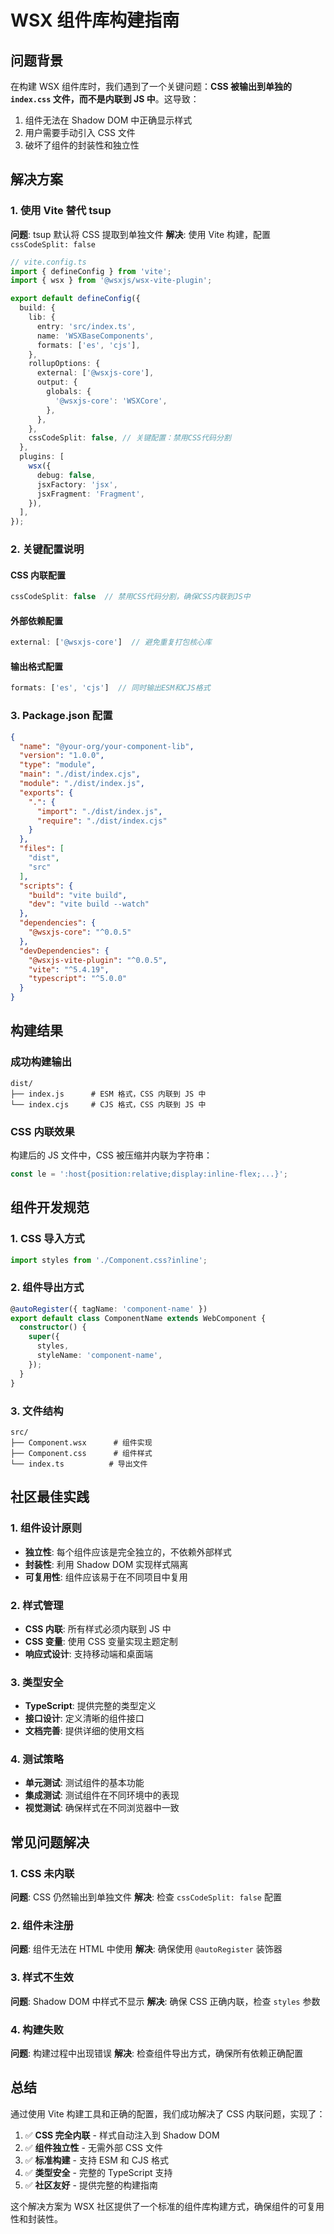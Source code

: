 # WSX 组件库构建指南

## 问题背景

在构建 WSX 组件库时，我们遇到了一个关键问题：**CSS 被输出到单独的 `index.css` 文件，而不是内联到 JS 中**。这导致：

1. 组件无法在 Shadow DOM 中正确显示样式
2. 用户需要手动引入 CSS 文件
3. 破坏了组件的封装性和独立性

## 解决方案

### 1. 使用 Vite 替代 tsup

**问题**: tsup 默认将 CSS 提取到单独文件
**解决**: 使用 Vite 构建，配置 `cssCodeSplit: false`

```typescript
// vite.config.ts
import { defineConfig } from 'vite';
import { wsx } from '@wsxjs/wsx-vite-plugin';

export default defineConfig({
  build: {
    lib: {
      entry: 'src/index.ts',
      name: 'WSXBaseComponents',
      formats: ['es', 'cjs'],
    },
    rollupOptions: {
      external: ['@wsxjs-core'],
      output: {
        globals: {
          '@wsxjs-core': 'WSXCore',
        },
      },
    },
    cssCodeSplit: false, // 关键配置：禁用CSS代码分割
  },
  plugins: [
    wsx({
      debug: false,
      jsxFactory: 'jsx',
      jsxFragment: 'Fragment',
    }),
  ],
});
```

### 2. 关键配置说明

#### CSS 内联配置
```typescript
cssCodeSplit: false  // 禁用CSS代码分割，确保CSS内联到JS中
```

#### 外部依赖配置
```typescript
external: ['@wsxjs-core']  // 避免重复打包核心库
```

#### 输出格式配置
```typescript
formats: ['es', 'cjs']  // 同时输出ESM和CJS格式
```

### 3. Package.json 配置

```json
{
  "name": "@your-org/your-component-lib",
  "version": "1.0.0",
  "type": "module",
  "main": "./dist/index.cjs",
  "module": "./dist/index.js",
  "exports": {
    ".": {
      "import": "./dist/index.js",
      "require": "./dist/index.cjs"
    }
  },
  "files": [
    "dist",
    "src"
  ],
  "scripts": {
    "build": "vite build",
    "dev": "vite build --watch"
  },
  "dependencies": {
    "@wsxjs-core": "^0.0.5"
  },
  "devDependencies": {
    "@wsxjs-vite-plugin": "^0.0.5",
    "vite": "^5.4.19",
    "typescript": "^5.0.0"
  }
}
```

## 构建结果

### 成功构建输出
```
dist/
├── index.js      # ESM 格式，CSS 内联到 JS 中
└── index.cjs     # CJS 格式，CSS 内联到 JS 中
```

### CSS 内联效果
构建后的 JS 文件中，CSS 被压缩并内联为字符串：

```javascript
const le = ':host{position:relative;display:inline-flex;...}';
```

## 组件开发规范

### 1. CSS 导入方式
```typescript
import styles from './Component.css?inline';
```

### 2. 组件导出方式
```typescript
@autoRegister({ tagName: 'component-name' })
export default class ComponentName extends WebComponent {
  constructor() {
    super({
      styles,
      styleName: 'component-name',
    });
  }
}
```

### 3. 文件结构
```
src/
├── Component.wsx      # 组件实现
├── Component.css      # 组件样式
└── index.ts          # 导出文件
```

## 社区最佳实践

### 1. 组件设计原则
- **独立性**: 每个组件应该是完全独立的，不依赖外部样式
- **封装性**: 利用 Shadow DOM 实现样式隔离
- **可复用性**: 组件应该易于在不同项目中复用

### 2. 样式管理
- **CSS 内联**: 所有样式必须内联到 JS 中
- **CSS 变量**: 使用 CSS 变量实现主题定制
- **响应式设计**: 支持移动端和桌面端

### 3. 类型安全
- **TypeScript**: 提供完整的类型定义
- **接口设计**: 定义清晰的组件接口
- **文档完善**: 提供详细的使用文档

### 4. 测试策略
- **单元测试**: 测试组件的基本功能
- **集成测试**: 测试组件在不同环境中的表现
- **视觉测试**: 确保样式在不同浏览器中一致

## 常见问题解决

### 1. CSS 未内联
**问题**: CSS 仍然输出到单独文件
**解决**: 检查 `cssCodeSplit: false` 配置

### 2. 组件未注册
**问题**: 组件无法在 HTML 中使用
**解决**: 确保使用 `@autoRegister` 装饰器

### 3. 样式不生效
**问题**: Shadow DOM 中样式不显示
**解决**: 确保 CSS 正确内联，检查 `styles` 参数

### 4. 构建失败
**问题**: 构建过程中出现错误
**解决**: 检查组件导出方式，确保所有依赖正确配置

## 总结

通过使用 Vite 构建工具和正确的配置，我们成功解决了 CSS 内联问题，实现了：

1. ✅ **CSS 完全内联** - 样式自动注入到 Shadow DOM
2. ✅ **组件独立性** - 无需外部 CSS 文件
3. ✅ **标准构建** - 支持 ESM 和 CJS 格式
4. ✅ **类型安全** - 完整的 TypeScript 支持
5. ✅ **社区友好** - 提供完整的构建指南

这个解决方案为 WSX 社区提供了一个标准的组件库构建方式，确保组件的可复用性和封装性。 
